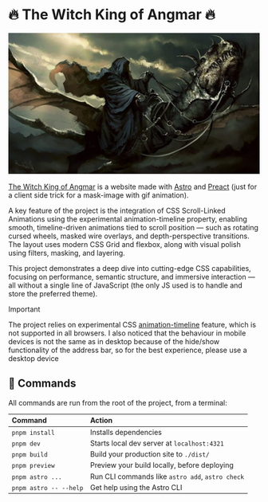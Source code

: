 # 🔥 The Witch King of Angmar 🔥

![The Witch King of Angmar](./src/assets/images/nazgul.webp)

[The Witch King of Angmar](the-witch-king-of-angmar.vercel.app) is a website made with [Astro](https://astro.build) and [Preact](https://preactjs.com/) (just for a client side trick for a mask-image with gif animation).

A key feature of the project is the integration of CSS Scroll-Linked Animations using the experimental animation-timeline property, enabling smooth, timeline-driven animations tied to scroll position — such as rotating cursed wheels, masked wire overlays, and depth-perspective transitions. The layout uses modern CSS Grid and flexbox, along with visual polish using filters, masking, and layering.

This project demonstrates a deep dive into cutting-edge CSS capabilities, focusing on performance, semantic structure, and immersive interaction — all without a single line of JavaScript (the only JS used is to handle and store the preferred theme).

> [!IMPORTANT]
> The project relies on experimental CSS [animation-timeline](https://caniuse.com/?search=animation-timeline) feature, which is not supported in all browsers. I also noticed that the behaviour in mobile devices is not the same as in desktop because of the hide/show functionality of the address bar, so for the best experience, please use a desktop device



## 🧞 Commands

All commands are run from the root of the project, from a terminal:

| Command                   | Action                                           |
| :------------------------ | :----------------------------------------------- |
| `pnpm install`             | Installs dependencies                            |
| `pnpm dev`             | Starts local dev server at `localhost:4321`      |
| `pnpm build`           | Build your production site to `./dist/`          |
| `pnpm preview`         | Preview your build locally, before deploying     |
| `pnpm astro ...`       | Run CLI commands like `astro add`, `astro check` |
| `pnpm astro -- --help` | Get help using the Astro CLI                     |
